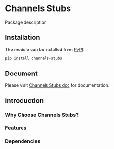 # Channels Stubs

Package description

## Installation

The module can be installed from [PyPI](https://pypi.org/project/channels-stubs/):

```bash
pip install channels-stubs
```

## Document
Please visit [Channels Stubs doc](https://channels-stubs.readthedocs.io/) for
documentation.

## Introduction

### Why Choose Channels Stubs?

### Features

### Dependencies
